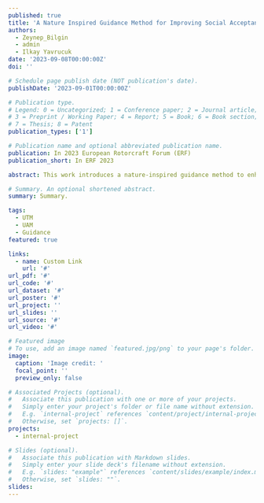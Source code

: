 ```yaml
---
published: true
title: 'A Nature Inspired Guidance Method for Improving Social Acceptance of Urban Air Mobility'
authors:
  - Zeynep_Bilgin
  - admin
  - Ilkay Yavrucuk
date: '2023-09-08T00:00:00Z'
doi: ''

# Schedule page publish date (NOT publication's date).
publishDate: '2023-09-01T00:00:00Z'

# Publication type.
# Legend: 0 = Uncategorized; 1 = Conference paper; 2 = Journal article;
# 3 = Preprint / Working Paper; 4 = Report; 5 = Book; 6 = Book section;
# 7 = Thesis; 8 = Patent
publication_types: ['1']

# Publication name and optional abbreviated publication name.
publication: In 2023 European Rotorcraft Forum (ERF)
publication_short: In ERF 2023

abstract: This work introduces a nature-inspired guidance method to enhance social acceptance of urban air mobility. A dynamic crowd avoidance feature is integrated to the guidance algorithm to improve safety, reduce noise, and enhance positive public perception. To further improve the safety of the system, an emergency landing mode is introduced. To perform landing maneuver and fully utilize the urban airspace, the guidance algorithm is extended from 2D to 3D while maintaining real-time capability and low computational load. Scaled hardware experiments are conducted to asses the effectiveness of the proposed guidance approach. Experiments demonstrate effective crowd avoidance and emergency landing while ensuring collision and obstacle avoidance. Proposed enhancements show potential to promote public acceptance of urban air mobility systems by improving safety while maintaining efficiency.

# Summary. An optional shortened abstract.
summary: Summary.

tags:
  - UTM
  - UAM
  - Guidance
featured: true

links:
  - name: Custom Link
    url: '#'
url_pdf: '#'
url_code: '#'
url_dataset: '#'
url_poster: '#'
url_project: ''
url_slides: ''
url_source: '#'
url_video: '#'

# Featured image
# To use, add an image named `featured.jpg/png` to your page's folder.
image:
  caption: 'Image credit: '
  focal_point: ''
  preview_only: false

# Associated Projects (optional).
#   Associate this publication with one or more of your projects.
#   Simply enter your project's folder or file name without extension.
#   E.g. `internal-project` references `content/project/internal-project/index.md`.
#   Otherwise, set `projects: []`.
projects:
  - internal-project

# Slides (optional).
#   Associate this publication with Markdown slides.
#   Simply enter your slide deck's filename without extension.
#   E.g. `slides: "example"` references `content/slides/example/index.md`.
#   Otherwise, set `slides: ""`.
slides:
---
```


<!-- {{% callout note %}}
Click the _Cite_ button above to demo the feature to enable visitors to import publication metadata into their reference management software.
{{% /callout %}}

Supplementary notes can be added here, including [code and math](https://wowchemy.com/docs/content/writing-markdown-latex/). -->

